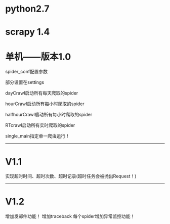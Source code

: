 # python2.7
# scrapy 1.4

# 单机——版本1.0

spider_conf配置参数

部分设置在settings

dayCrawl启动所有每天爬取的spider

hourCrawl启动所有每小时爬取的spider

halfhourCrawl启动所有每小时爬取的spider

RTcrawl启动所有实时爬取的spider

single_main指定单一爬虫运行！

---------------------------
# V1.1
实现超时时间、超时次数、超时记录(超时任务会被抛出Request！)

---------------------------
# V1.2
增加发邮件功能！
增加traceback
每个spider增加异常监控功能！
